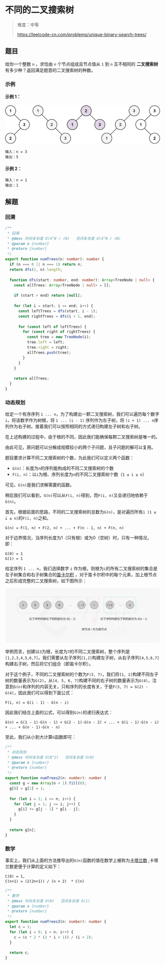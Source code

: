 # 不同的二叉搜索树

> 难度：中等
>
> https://leetcode-cn.com/problems/unique-binary-search-trees/

## 题目

给你一个整数 `n` ，求恰由 `n` 个节点组成且节点值从 `1` 到 `n` 互不相同的 **二叉搜索树** 有多少种？返回满足题意的二叉搜索树的种数。

### 示例

#### 示例 1：

![unique-binary-search-trees-1](../../assets/images/problemset/unique-binary-search-trees-1.jpg)

```
输入：n = 3
输出：5
```

#### 示例 2：

```
输入：n = 1
输出：1
```

## 解题

### 回溯

```typescript
/**
 * 回溯
 * @desc 时间复杂度 O(4^N / √N)   空间复杂度 O(4^N / √N)
 * @param n {number}
 * @return {number}
 */
export function numTrees(n: number): number {
  if (n === 0 || n === 1) return n;
  return dfs(1, n).length;

  function dfs(start: number, end: number): Array<TreeNode | null> {
    const allTrees: Array<TreeNode | null> = [];

    if (start > end) return [null];

    for (let i = start; i <= end; i++) {
      const leftTrees = dfs(start, i - 1);
      const rightTrees = dfs(i + 1, end);

      for (const left of leftTrees) {
        for (const right of rightTrees) {
          const tree = new TreeNode(i);
          tree.left = left;
          tree.right = right;
          allTrees.push(tree);
        }
      }
    }

    return allTrees;
  }
}
```

### 动态规划

给定一个有序序列 `1 ... n`，为了构建出一颗二叉搜索树，我们可以遍历每个数字`i`，将该数字作为树根，将 `1 ... (i - 1)` 序列作为左子树，将 `(i + 1) ... n`序列作为右子树。接着我们可以按照相同的方式递归构建左子树和右子树。

在上述构建的过程中，由于根的不同，因此我们能确保每颗二叉搜索树是唯一的。

由此可见，原问题可以分解成规模较小的两个子问题，且子问题的解可以复用。

题目要求计算不同二叉搜索树的个数，为此我们可以定义两个函数：

- `G(n)`：长度为`n`的序列能构成的不同二叉搜索树的个数
- `F(i, n)`：以`i`为根、序列长度为`n`的不同二叉搜索树个数（`1 ≤ i ≤ n`）

可见，`G(n)`是我们求解需要的函数。

稍后我们可以看到，`G(n)`可以从`F(i, n)`得到，而`F(i, n)`又会递归地依赖于`G(n)`。

首先，根据前面的思路，不同的二叉搜索树的总数为`G(n)`，是对遍历所有`i (1 ≤ i ≤ n)`的`F(i, n)`之和。

```
G(n) = F(1, n) + F(2, n) + ... + F(n - 1, n) + F(n, n)
```

对于边界情况，当序列长度为1（只有根）或为0（空树）时，只有一种情况，即：

```
G(0) = 1
G(1) = 1
```

给定序列 `1 ... n`，我们选择数字 `i` 作为根，则根为`i`的所有二叉搜索树的集合是左子树集合和右子树集合的[笛卡尔积](https://baike.baidu.com/item/%E7%AC%9B%E5%8D%A1%E5%B0%94%E4%B9%98%E7%A7%AF/6323173) ，对于笛卡尔积中的每个元素，加上根节点之后形成完整的二叉搜索树，如下图所示：

![unique-binary-search-trees-2](../../assets/images/problemset/unique-binary-search-trees-2.png)

举例而言，创建以`3`为根，长度为`7`的不同二叉搜索树，整个序列是`[1,2,3,4,5,6,7]`，我们需要从左子序列`[1,2]`构建左子树，从右子序列`[4,5,6,7]`构建右子树，然后将它们组合（即笛卡尔积）。

对于这个例子，不同的二叉搜索树的个数为`F(3, 7)`，我们将`[1, 2]`构建不同左子树的数量表示为`G(2)`，从`[4, 5, 6, 7]`构建不同的右子树的数量表示为`G(4)`，注意到`G(n)`和序列的内容无关，只和序列的长度有关，于是`F(3, 7) = G(2) · G(4)`，因此我们可以得到下面公式：

```
F(i, n) = G(i - 1) · G(n - i)
```

因此我们结合上面的公式，可以得到`G(n)`的递归表达式：

```
G(n) = G(1 - 1)·G(n - 1) + G(2 - 1)·G(n - 2) + ... + G(i - 1)·G(n - i) + ... + G(n - 1)·G(n - n)
```

至此，我们从小到大计算`G`函数即可：

```typescript
/**
 * 动态规划
 * @desc 时间复杂度 O(N^2)   空间复杂度 O(N)
 * @param n {number}
 * @return {number}
 */
export function numTrees2(n: number): number {
  const g = new Array(n + 1).fill(0);
  g[0] = g[1] = 1;

  for (let i = 2; i <= n; i++) {
    for (let j = 1; j <= i; j++) {
      g[i] += g[j - 1] * g[i - j];
    }
  }

  return g[n];
}
```

### 数学

事实上，我们从上面的方法推导出的`G(n)`函数的值在数学上被称为[卡塔兰数](https://baike.baidu.com/item/%E5%8D%A1%E7%89%B9%E5%85%B0%E6%95%B0/6125746) ,卡塔兰数更便于计算的定义如下：

```
C(0) = 1,
C(n+1) = (2(2n+1)) / (n + 2)  * C(n)
```

```typescript
/**
 * 数学
 * @desc 时间复杂度 O(N)   空间复杂度 O(1)
 * @param n {number}
 * @return {number}
 */
export function numTrees3(n: number): number {
  let c = 1;
  for (let i = 0; i < n; i++) {
    c = (c * 2 * (2 * i + 1)) / (i + 2);
  }

  return c;
}
```